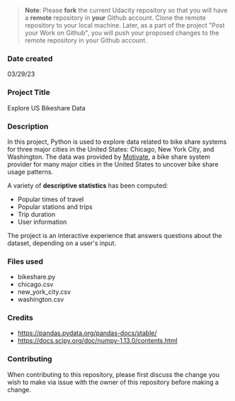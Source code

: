 >**Note**: Please **fork** the current Udacity repository so that you will have a **remote** repository in **your** Github account. Clone the remote repository to your local machine. Later, as a part of the project "Post your Work on Github", you will push your proposed changes to the remote repository in your Github account.

### Date created
03/29/23

### Project Title
Explore US Bikeshare Data

### Description
In this project, Python is used to explore data related to bike share systems for three major cities in the United States: Chicago, New York City, and Washington. The data was provided by [Motivate](https://motivateco.com/), a bike share system provider for many major cities in the United States to uncover bike share usage patterns.

A variety of **descriptive statistics** has been computed:
* Popular times of travel
* Popular stations and trips
* Trip duration
* User information

The project is an interactive experience that answers questions about the dataset, depending on a user's input.

### Files used
* bikeshare.py
* chicago.csv
* new_york_city.csv
* washington.csv

### Credits
* https://pandas.pydata.org/pandas-docs/stable/ 
* https://docs.scipy.org/doc/numpy-1.13.0/contents.html

### Contributing
When contributing to this repository, please first discuss the change you wish to make via issue with the owner of this repository before making a change.

